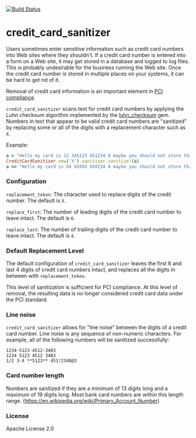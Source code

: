 [![Build Status](https://travis-ci.org/zendesk/credit_card_sanitizer.png)](https://travis-ci.org/zendesk/credit_card_sanitizer)

credit_card_sanitizer
=====================

Users sometimes enter sensitive information such as credit card numbers into Web sites where they shouldn't. 
If a credit card number is entered into a form on a Web site, it may get stored in a database and logged
to log files. This is probably undesirable for the business running the Web site. Once the credit card
number is stored in multiple places on your systems, it can be hard to get rid of it.

Removal of credit card information is an important element in [PCI compliance](https://www.pcisecuritystandards.org).

`credit_card_sanitizer` scans text for credit card numbers by applying the Luhn checksum algorithm
implemented by the [luhn_checksum](https://github.com/eac/luhn_checksum) gem. Numbers in text that appear to be valid
credit card numbers are "sanitized" by replacing some or all of the digits with a replacement character such as `X`.

Example:

```Ruby
a = "Hello my card is 12 345123 451234 8 maybe you should not store that in your database!"
CreditCardSanitizer.new('X').sanitizer.sanitize!(a)
a == "Hello my card is XX XXXXX XXX234 8 maybe you should not store that in your database!"
```

### Configuration

`replacement_token`: The character used to replace digits of the credit number.  The default is `X`.

`replace_first`: The number of leading digits of the credit card number to leave intact. The default is `6`.

`replace_last`: The number of trailing digits of the credit card number to leave intact. The default is `4`.

### Default Replacement Level

The default configuration of `credit_card_sanitizer` leaves the first 6 and last 4 digits of credit card
numbers intact, and replaces all the digits in between with `replacement_token`.

This level of sanitization is sufficient for PCI compliance. At this level of removal, the resulting data
is no longer considered credit card data under the PCI standard.

### Line noise

`credit_card_sanitizer` allows for "line noise" between the digits of a credit card number.  Line noise
is any sequence of non-numeric characters. For example, all of the following numbers will be sanitized
successfully:

```1234512345123483
1234-5123-4512-3483
1234 5123 4512 3483
1/2 3-4 **5123** 451!2348@3
```

### Card number length

Numbers are sanitized if they are a minimum of 13 digits long and a maximum of 19 digits long.
Most bank card numbers are within this length range. (https://en.wikipedia.org/wiki/Primary_Account_Number)

### License

Apache License 2.0
